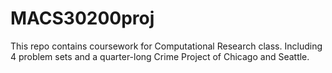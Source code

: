 # MACS30200proj

This repo contains coursework for Computational Research class.
Including 4 problem sets and a quarter-long Crime Project of Chicago and Seattle.
